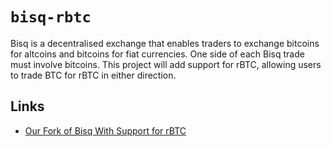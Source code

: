 # `bisq-rbtc`

Bisq is a decentralised exchange that enables traders to exchange
bitcoins for altcoins and bitcoins for fiat currencies. One side of
each Bisq trade must involve bitcoins. This project will add support
for rBTC, allowing users to trade BTC for rBTC in either direction.

## Links

* [Our Fork of Bisq With Support for rBTC](https://github.com/harrigan/bisq/tree/rbtc)
